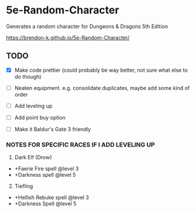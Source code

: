 # 5e-Random-Character
Generates a random character for Dungeons &amp; Dragons 5th Edition

https://brendon-k.github.io/5e-Random-Character/

## TODO

- [x] Make code prettier (could probably be way better, not sure what else to do though)
- [ ] Neaten equipment. e.g. consolidate duplicates, maybe add some kind of order
- [ ] Add leveling up
- [ ] Add point buy option
- [ ] Make it Baldur's Gate 3 friendly


### NOTES FOR SPECIFIC RACES IF I ADD LEVELING UP

1. Dark Elf (Drow)
  * +Faerie Fire spell @level 3
  * +Darkness spell @level 5
2. Tiefling
  * +Hellish Rebuke spell @level 3
  * +Darkness Spell @level 5